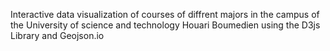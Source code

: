 Interactive data visualization of courses of diffrent majors in the campus of the University of science and technology Houari Boumedien using the D3js Library and Geojson.io
